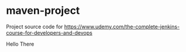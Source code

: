 # maven-project
Project source code for https://www.udemy.com/the-complete-jenkins-course-for-developers-and-devops

Hello There
